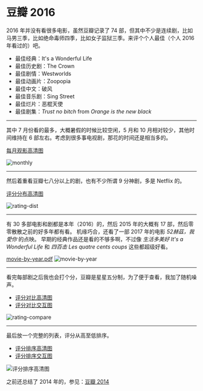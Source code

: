 # 豆瓣 2016

2016 年并没有看很多电影，虽然豆瓣记录了 74 部，但其中不少是连续剧，比如马男三季，比如绝命毒师四季，比如女子监狱三季。来评个个人最佳（个人 2016年看过的）吧。

- 最佳经典：It's a Wonderful Life
- 最佳历史剧：The Crown
- 最佳剧情：Westworlds
- 最佳动画片：Zoopopia
- 最佳中文：破风
- 最佳音乐剧：Sing Street
- 最佳烂片：恶棍天使
- 最佳剧集：_Trust no bitch_ from _Orange is the new black_

---

其中 7 月份看的最多，大概暑假的时候比较空闲，5 月和 10 月相对较少，其他时间维持在 6 部左右。考虑到很多事电视剧，那花的时间还是相当多的。

[每月观影高清图](https://github.com/nebgnahz/blog/files/675058/monthly.pdf)

![monthly](https://cloud.githubusercontent.com/assets/941519/21514298/97991bae-cc78-11e6-9279-5503db41473a.png)


---

然后着重看豆瓣七八分以上的剧，也有不少所谓 9 分神剧，多是 Netflix 的。

[评分分布高清图](https://github.com/nebgnahz/blog/files/675061/rating-dist.pdf)

![rating-dist](https://cloud.githubusercontent.com/assets/941519/21514300/97a93f34-cc78-11e6-8117-6f168d636c68.png)

---

有 30 多部电影和剧都是本年（2016）的，然后 2015 年的大概有 17 部，然后零零散散之前的好多年都有看。
机缘巧合，还看了一部 2017 年的电影 _52赫茲，我愛你_ 的点映。
早期的经典作品还是看的不够多啊，不过像 _生活多美好 It's a Wonderful Life_ 和 _四百击 Les quatre cents coups_ 这些都超级好看。

[movie-by-year.pdf](https://github.com/nebgnahz/blog/files/675079/movie-by-year.pdf)
![movie-by-year](https://cloud.githubusercontent.com/assets/941519/21514554/26263896-cc7b-11e6-9b14-71ebceeaa02c.png)

---


看完每部剧之后我也会打个分，豆瓣是星星五分制，为了便于查看，我加了随机噪声。

- [评分对比高清图](https://github.com/nebgnahz/blog/files/675060/rating-compare.pdf)
- [评分对比交互图](https://docs.google.com/spreadsheets/d/1xEj4ZBv0zsOYJYGt-h9Cz-o_J406zsAmBu0lvcPXBN0/pubchart?oid=239568091&format=interactive)

![rating-compare](https://cloud.githubusercontent.com/assets/941519/21514299/9799c20c-cc78-11e6-8462-1ba71f12e34a.png)

---

最后放一个完整的列表，评分从高至低排序。

- [评分排序高清图](https://github.com/nebgnahz/blog/files/675093/rating.pdf)
- [评分排序交互图](https://docs.google.com/spreadsheets/d/1xEj4ZBv0zsOYJYGt-h9Cz-o_J406zsAmBu0lvcPXBN0/pubchart?oid=1416982998&format=interactive)

![评分排序高清图](https://cloud.githubusercontent.com/assets/941519/21514297/9798fd36-cc78-11e6-9ed8-6d59fa0ec97c.png)

之前还总结了 2014 年的，参见：[豆瓣 2014](http://people.eecs.berkeley.edu/~benzh/misc/douban-2014/)
